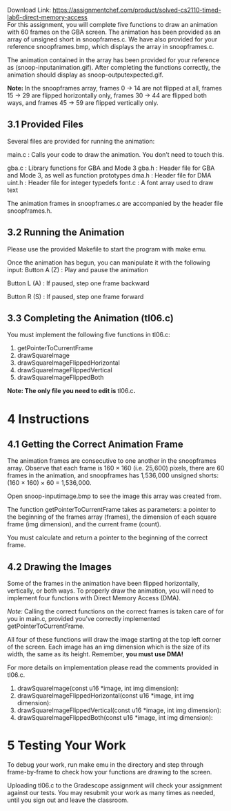 Download Link: https://assignmentchef.com/product/solved-cs2110-timed-lab6-direct-memory-access
<br>
For this assignment, you will complete five functions to draw an animation with 60 frames on the GBA screen. The animation has been provided as an array of unsigned short in snoopframes.c. We have also provided for your reference snoopframes.bmp, which displays the array in snoopframes.c.

The animation contained in the array has been provided for your reference as (snoop-inputanimation.gif). After completing the functions correctly, the animation should display as snoop-outputexpected.gif.

<strong>Note: </strong>In the snoopframes array, frames 0 → 14 are not flipped at all, frames 15 → 29 are flipped horizontally only, frames 30 → 44 are flipped both ways, and frames 45 → 59 are flipped vertically only.

<h2><a name="_Toc5570"></a>3.1         Provided Files</h2>

Several files are provided for running the animation:

main.c : Calls your code to draw the animation. You don’t need to touch this.

gba.c : Library functions for GBA and Mode 3 gba.h : Header file for GBA and Mode 3, as well as function prototypes dma.h : Header file for DMA uint.h : Header file for integer typedefs font.c : A font array used to draw text

The animation frames in snoopframes.c are accompanied by the header file snoopframes.h.

<h2><a name="_Toc5571"></a>3.2         Running the Animation</h2>

Please use the provided Makefile to start the program with make emu.

Once the animation has begun, you can manipulate it with the following input: Button A (Z) : Play and pause the animation

Button L (A) : If paused, step one frame backward

Button R (S) : If paused, step one frame forward

<h2><a name="_Toc5572"></a>3.3         Completing the Animation (tl06.c)</h2>

You must implement the following five functions in tl06.c:

<ol>

 <li>getPointerToCurrentFrame</li>

 <li>drawSquareImage</li>

 <li>drawSquareImageFlippedHorizontal</li>

 <li>drawSquareImageFlippedVertical</li>

 <li>drawSquareImageFlippedBoth</li>

</ol>

<strong>Note: The only file you need to edit is </strong>tl06.c<strong>.</strong>

<h1><a name="_Toc5573"></a>4           Instructions</h1>

<h2><a name="_Toc5574"></a>4.1         Getting the Correct Animation Frame</h2>

The animation frames are consecutive to one another in the snoopframes array. Observe that each frame is 160 × 160 (i.e. 25<em>,</em>600) pixels, there are 60 frames in the animation, and snoopframes has 1<em>,</em>536<em>,</em>000 unsigned shorts: (160 × 160) × 60 = 1<em>,</em>536<em>,</em>000.

Open snoop-inputimage.bmp to see the image this array was created from.

The function getPointerToCurrentFrame takes as parameters: a pointer to the beginning of the frames array (frames), the dimension of each square frame (img dimension), and the current frame (count).

You must calculate and return a pointer to the beginning of the correct frame.

<h2><a name="_Toc5575"></a>4.2         Drawing the Images</h2>

Some of the frames in the animation have been flipped horizontally, vertically, or both ways. To properly draw the animation, you will need to implement four functions with Direct Memory Access (DMA).

<em>Note: </em>Calling the correct functions on the correct frames is taken care of for you in main.c, provided you’ve correctly implemented getPointerToCurrentFrame.

All four of these functions will draw the image starting at the top left corner of the screen. Each image has an img dimension which is the size of its width, the same as its height. Remember, <strong>you must use DMA!</strong>

For more details on implementation please read the comments provided in tl06.c.

<ol>

 <li>drawSquareImage(const u16 *image, int img dimension):</li>

 <li>drawSquareImageFlippedHorizontal(const u16 *image, int img dimension):</li>

 <li>drawSquareImageFlippedVertical(const u16 *image, int img dimension):</li>

 <li>drawSquareImageFlippedBoth(const u16 *image, int img dimension):</li>

</ol>

<h1><a name="_Toc5576"></a>5           Testing Your Work</h1>

To debug your work, run make emu in the directory and step through frame-by-frame to check how your functions are drawing to the screen.

Uploading tl06.c to the Gradescope assignment will check your assignment against our tests. You may resubmit your work as many times as needed, until you sign out and leave the classroom.